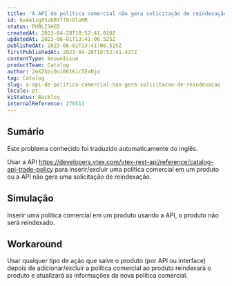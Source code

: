 ```yaml
---
title: 'A API de política comercial não gera solicitação de reindexação'
id: 6xAm1zg05zDB3ff8rOloMR
status: PUBLISHED
createdAt: 2023-04-28T18:52:41.010Z
updatedAt: 2023-06-01T13:41:06.525Z
publishedAt: 2023-06-01T13:41:06.525Z
firstPublishedAt: 2023-04-28T18:52:41.427Z
contentType: knownIssue
productTeam: Catalog
author: 2mXZkbi0oi061KicTExNjo
tag: Catalog
slug: a-api-de-politica-comercial-nao-gera-solicitacao-de-reindexacao
locale: pt
kiStatus: Backlog
internalReference: 276511
---
```


## Sumário

<div class="alert alert-info">
  <p>Este problema conhecido foi traduzido automaticamente do inglês.</p>
</div>


Usar a API https://developers.vtex.com/vtex-rest-api/reference/catalog-api-trade-policy para inserir/excluir uma política comercial em um produto ou a API não gera uma solicitação de reindexação.

## Simulação


Inserir uma política comercial em um produto usando a API, o produto não será reindexado.

## Workaround


Usar qualquer tipo de ação que salve o produto (por API ou interface) depois de adicionar/excluir a política comercial ao produto reindexará o produto e atualizará as informações da nova política comercial.


